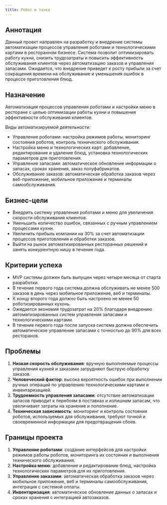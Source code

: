 ```yaml
---
title: Робот и точка
---
```


## Аннотация
Данный проект направлен на разработку и внедрение системы автоматизации процессов управления роботами и технологическими картами в ресторанном бизнесе. Система позволит оптимизировать работу кухни, снизить трудозатраты и повысить эффективность обслуживания клиентов через автоматизацию заказов и управления запасами. Ожидается, что внедрение приведет к росту прибыли за счет сокращения времени на обслуживание и уменьшения ошибок в процессе приготовления блюд.


## Назначение
Автоматизация процессов управления роботами и настройки меню в ресторане с целью оптимизации работы кухни и повышения эффективности обслуживания клиентов.

Виды автоматизируемой деятельности:

- Управление роботами: настройка режимов работы, мониторинг состояния роботов, контроль технического обслуживания.
- Настройка меню и технологических карт: добавление, редактирование и удаление блюд, установка технологических параметров для приготовления.
- Управление запасами: автоматическое обновление информации о запасах, сроках хранения, заказ полуфабрикатов.
- Обслуживание заказов: автоматическая обработка заказов через веб-приложение, мобильное приложение и терминалы самообслуживания.

## Бизнес-цели

- Внедрить систему управления роботами и меню для увеличения скорости обслуживания клиентов.
- Уменьшить количество ошибок, связанных с ручным управлением процессами кухни.
- Увеличить прибыль компании на 30% за счет автоматизации процессов приготовления и обработки заказов.
- Выйти на рынок автоматизированных ресторанных решений и занять конкурентную нишу в течение года.

## Критерии успеха

- MVP системы должен быть выпущен через четыре месяца от старта разработки.
- В течение первого года система должна обслуживать не менее 500 заказов в день через мобильное приложение, веб и терминалы.
- К концу второго года должно быть настроено не менее 50 роботизированных кухонь.
- Ожидается экономия трудозатрат на 20% благодаря внедрению автоматизированных систем управления запасами и технологическими картами.
- В течение первого года после запуска система должна обеспечить автоматическое управление запасами с точностью до 90% для всех ресторанов.

## Проблемы

1. **Низкая скорость обслуживания**: вручную выполняемые процессы управления кухней и заказами затрудняют быструю обработку заказов.
2. **Человеческий фактор**: высока вероятность ошибок при выполнении ручных операций по управлению технологическими картами и инвентаризацией.
3. **Трудоемкость управления запасами**: отсутствие автоматизации запасов приводит к перебоям в поставках и излишним запасам, что увеличивает затраты на хранение и пополнение.
4. **Техническая зависимость**: мониторинг и контроль состояния роботов, используемых для обслуживания, требуют точной и своевременной информации для предотвращения сбоев.

## Границы проекта

1. **Управление роботами**: создание интерфейсов для настройки режимов работы роботов, мониторинга их состояния и выполнения технического обслуживания.
2. **Настройка меню**: добавление и редактирование блюд, настройка технологических параметров для их приготовления.
3. **Управление заказами**: автоматическая обработка заказов через мобильное приложение, веб и терминалы самообслуживания, интеграция с системой оплаты.
4. **Инвентаризация**: автоматическое обновление данных о запасах и сроках хранения с интеграцией автозаказов.